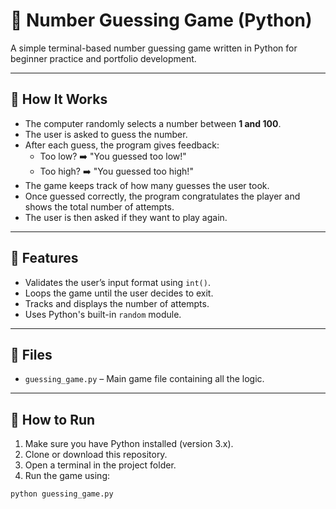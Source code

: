 # 🎯 Number Guessing Game (Python)

A simple terminal-based number guessing game written in Python for beginner practice and portfolio development.

---

## 🧠 How It Works

- The computer randomly selects a number between **1 and 100**.
- The user is asked to guess the number.
- After each guess, the program gives feedback:
  - Too low? ➡️ "You guessed too low!"
  - Too high? ➡️ "You guessed too high!"
- The game keeps track of how many guesses the user took.
- Once guessed correctly, the program congratulates the player and shows the total number of attempts.
- The user is then asked if they want to play again.

---

## 🧪 Features

- Validates the user’s input format using `int()`.
- Loops the game until the user decides to exit.
- Tracks and displays the number of attempts.
- Uses Python's built-in `random` module.

---

## 📁 Files

- `guessing_game.py` – Main game file containing all the logic.

---

## 🚀 How to Run

1. Make sure you have Python installed (version 3.x).
2. Clone or download this repository.
3. Open a terminal in the project folder.
4. Run the game using:

```bash
python guessing_game.py
